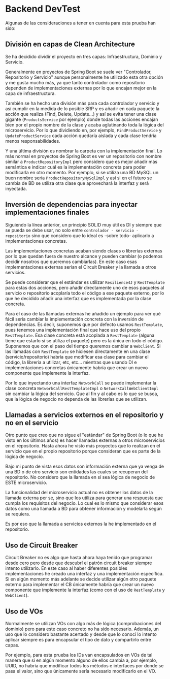 # Backend DevTest

Algunas de las consideraciones a tener en cuenta para esta prueba han sido:

## División en capas de Clean Architecture

Se ha decidido dividir el proyecto en tres capas: Infraestructura, Dominio y Servicio.

Generalmente en proyectos de Spring Boot se suele ver "Controlador, Repositorio y Servicio" aunque personalmente he utilizado esta otra opción y me gusta mucho más, ya que tanto controlador como repositorio dependen de implementaciones externas por lo que encajan mejor en la capa de infraestructura.

También se ha hecho una división más para cada controlador y servicio y así cumplir en la medida de lo posible SRP y es añadir en cada paquete la acción que realiza (Find, Delete, Update...) y así se evita tener una clase gigante (`ProductsService` por ejemplo) donde todas las acciones encajan bien por el propio nombre de la clase y acaba aglutinando toda la lógica del microservicio. Por lo que dividiendo en, por ejemplo, `FindProductService` y `UpdateProductService` cada acción quedaría aislada y cada clase tendría menos responsabilidades.

Y una última división es nombrar la carpeta con la implementación final. Lo más normal en proyectos de Spring Boot es ver un repositorio con nombre similar a `ProductRepositoryImpl` pero considero que es mejor añadir más semántica e indicar cuál es la implementación concreta para poder modificarla en otro momento. Por ejemplo, si se utiliza una BD MySQL un buen nombre sería `ProductRepositoryMySqlImpl` y así si en el futuro se cambia de BD se utiliza otra clase que aprovechará la interfaz y será inyectada.

## Inversión de dependencias para inyectar implementaciones finales

Siguiendo la línea anterior, un principio SOLID muy útil es DI y siempre que se pueda se debe usar, no solo entre `controlador - servicio - repositorio` sino que considero que lo ideal es -sobre todo- aplicarlo a implementaciones concretas.

Las implementaciones concretas acaban siendo clases o librerías externas por lo que quedan fuera de nuestro alcance y pueden cambiar (o podemos decidir nosotros que queremos cambiarlas). En este caso esas implementaciones externas serían el Circuit Breaker y la llamada a otros servicios.

Se puede considerar que el estándar es utilizar `Resilience4J` y `RestTemplate` para estas dos acciones, pero añadir directamente uno de esos paquetes al servicio o repositorio acoplaría todo el código a ese paquete externo, por lo que he decidido añadir una interfaz que es implementada por la clase concreta.

Para el caso de las llamadas externas he añadido un ejemplo para ver qué fácil sería cambiar la implementación concreta con la inversión de dependencias. Es decir, suponemos que por defecto usamos `RestTemplate`, pues tenemos una implementación final que hace uso del propio `RestTemplate`. Esa clase concreta está acoplada a `RestTemplate` (alguna tiene que estarlo si se utiliza el paquete) pero es la única en todo el código.  
Suponemos que con el paso del tiempo queremos cambiar a `WebClient`. Si las llamadas con `RestTemplate` se hiciesen directamente en una clase (servicio/repositorio) habría que modificar esa clase para cambiar el código, la librería a utilizar, etc, etc... mientras que usando DI e implementaciones concretas únicamente habría que crear un nuevo componente que implemente la interfaz.

Por lo que inyectando una interfaz `NetworkCall` se puede implementar la clase concreta `NetworkCallRestTemplateImpl` o `NetworkCallWebClientImpl` sin cambiar la lógica del servicio. Que al fin y al cabo es lo que se busca, que la lógica de negocio no dependa de las librerías que se utilizan.

## Llamadas a servicios externos en el repositorio y no en el servicio

Otro punto que creo que no sigue el "estándar" de Spring Boot (o lo que he visto en los últimos años) es hacer llamadas externas a otros microservicios en el repositorio. Hasta ahora he visto más proyectos que lo realizan en el servicio que en el propio repositorio porque consideran que es parte de la lógica de negocio.

Bajo mi punto de vista esos datos son información externa que ya venga de una BD o de otro servicio son entidades las cuales se recuperan del repositorio. No considero que la llamada en sí sea lógica de negocio de ESTE microservicio.

La funcionalidad del microservicio actual no es obtener los datos de la llamada externa per se, sino que los utiliza para generar una respuesta que cumpla los requisitos del negocio. Lo cual es lo mismo que considerar esos datos como una llamada a BD para obtener información y modelarla según se requiera.

Es por eso que la llamada a servicios externos la he implementado en el repositorio.

## Uso de Circuit Breaker

Circuit Breaker no es algo que hasta ahora haya tenido que programar desde cero pero desde que descubrí el patrón circuit breaker siempre intento utilizarlo. En este caso al haber diferentes posibles implementaciones he creado una interfaz y una implementación específica. Si en algún momento más adelante se decide utilizar algún otro paquete externo para implementar el CB únicamente habría que crear un nuevo componente que implemente la interfaz (como con el uso de `RestTemplate` y `WebClient`).

## Uso de VOs

Normalmente se utilizan VOs con algo más de lógica (comprobaciones del dominio) pero para este caso concreto no ha sido necesario. Además, un uso que lo considero bastante acertado y desde que lo conocí lo intento aplicar siempre es para encapsular el tipo de dato y compartirlo entre capas.

Por ejemplo, para esta prueba los IDs van encapsulados en VOs de tal manera que si en algún momento alguno de ellos cambia a, por ejemplo, UUID, no habría que modificar todos los métodos e interfaces por donde se pasa el valor, sino que únicamente sería necesario modificarlo en el VO.
